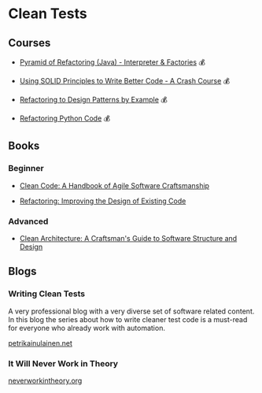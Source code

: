 # Clean Tests

## Courses

- [Pyramid of Refactoring (Java) - Interpreter & Factories](https://www.udemy.com/course/pyramid-of-refactoring-java-interpreter-factories/) 💰

- [Using SOLID Principles to Write Better Code - A Crash Course](https://www.udemy.com/course/1-hour-crash-course-using-solid-to-write-better-code/) 💰

- [Refactoring to Design Patterns by Example](https://www.udemy.com/course/refactoring-to-patterns/) 💰

- [Refactoring Python Code](https://www.udemy.com/course/refactoring-python-code/) 💰

## Books

### Beginner

- [Clean Code: A Handbook of Agile Software Craftsmanship](https://www.amazon.com.br/Clean-Code-Handbook-Software-Craftsmanship/dp/0132350882)

- [Refactoring: Improving the Design of Existing Code](https://www.amazon.com.br/Refactoring-Improving-Existing-Addison-Wesley-Signature-ebook/dp/B07LCM8RG2/ref=tmm_kin_title_0?_encoding=UTF8&qid=&sr=)

### Advanced

- [Clean Architecture: A Craftsman's Guide to Software Structure and Design](https://www.amazon.com.br/Clean-Architecture-Craftsmans-Software-Structure-ebook/dp/B075LRM681/ref=tmm_kin_swatch_0?_encoding=UTF8&qid=&sr=)

## Blogs

### Writing Clean Tests

A very professional blog with a very diverse set of software related content. In this blog the series about how to write cleaner test code is a must-read for everyone who already work with automation.

[petrikainulainen.net](https://www.petrikainulainen.net/writing-clean-tests/)

### It Will Never Work in Theory

[neverworkintheory.org](https://neverworkintheory.org/about/)

